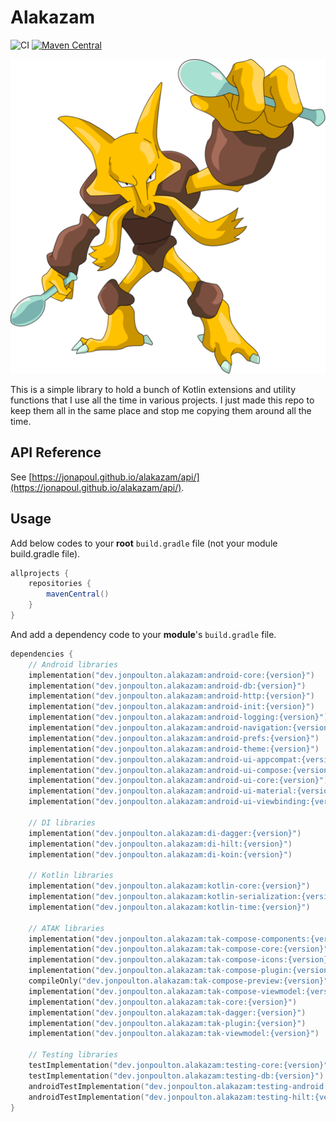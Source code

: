 # Alakazam

![CI](https://github.com/jonapoul/alakazam/actions/workflows/ci.yml/badge.svg)
[![Maven Central](https://maven-badges.herokuapp.com/maven-central/dev.jonpoulton.alakazam/android-core/badge.svg)](https://maven-badges.herokuapp.com/maven-central/dev.jonpoulton.alakazam/android-core)

![Alakazam](docs/alakazam.png)

This is a simple library to hold a bunch of Kotlin extensions and utility functions that I use all the time in various
projects. I just made this repo to keep them all in the same place and stop me copying them around all the time.

## API Reference

See [https://jonapoul.github.io/alakazam/api/](https://jonapoul.github.io/alakazam/api/).

## Usage

Add below codes to your **root** `build.gradle` file (not your module build.gradle file).

```gradle
allprojects {
    repositories {
        mavenCentral()
    }
}
```

And add a dependency code to your **module**'s `build.gradle` file.

```kotlin
dependencies {
    // Android libraries
    implementation("dev.jonpoulton.alakazam:android-core:{version}")
    implementation("dev.jonpoulton.alakazam:android-db:{version}")
    implementation("dev.jonpoulton.alakazam:android-http:{version}")
    implementation("dev.jonpoulton.alakazam:android-init:{version}")
    implementation("dev.jonpoulton.alakazam:android-logging:{version}")
    implementation("dev.jonpoulton.alakazam:android-navigation:{version}")
    implementation("dev.jonpoulton.alakazam:android-prefs:{version}")
    implementation("dev.jonpoulton.alakazam:android-theme:{version}")
    implementation("dev.jonpoulton.alakazam:android-ui-appcompat:{version}")
    implementation("dev.jonpoulton.alakazam:android-ui-compose:{version}")
    implementation("dev.jonpoulton.alakazam:android-ui-core:{version}")
    implementation("dev.jonpoulton.alakazam:android-ui-material:{version}")
    implementation("dev.jonpoulton.alakazam:android-ui-viewbinding:{version}")

    // DI libraries
    implementation("dev.jonpoulton.alakazam:di-dagger:{version}")
    implementation("dev.jonpoulton.alakazam:di-hilt:{version}")
    implementation("dev.jonpoulton.alakazam:di-koin:{version}")

    // Kotlin libraries
    implementation("dev.jonpoulton.alakazam:kotlin-core:{version}")
    implementation("dev.jonpoulton.alakazam:kotlin-serialization:{version}")
    implementation("dev.jonpoulton.alakazam:kotlin-time:{version}")

    // ATAK libraries
    implementation("dev.jonpoulton.alakazam:tak-compose-components:{version}")
    implementation("dev.jonpoulton.alakazam:tak-compose-core:{version}")
    implementation("dev.jonpoulton.alakazam:tak-compose-icons:{version}")
    implementation("dev.jonpoulton.alakazam:tak-compose-plugin:{version}")
    compileOnly("dev.jonpoulton.alakazam:tak-compose-preview:{version}") // not runtime
    implementation("dev.jonpoulton.alakazam:tak-compose-viewmodel:{version}")
    implementation("dev.jonpoulton.alakazam:tak-core:{version}")
    implementation("dev.jonpoulton.alakazam:tak-dagger:{version}")
    implementation("dev.jonpoulton.alakazam:tak-plugin:{version}")
    implementation("dev.jonpoulton.alakazam:tak-viewmodel:{version}")

    // Testing libraries
    testImplementation("dev.jonpoulton.alakazam:testing-core:{version}")
    testImplementation("dev.jonpoulton.alakazam:testing-db:{version}")
    androidTestImplementation("dev.jonpoulton.alakazam:testing-android:{version}")
    androidTestImplementation("dev.jonpoulton.alakazam:testing-hilt:{version}")
}
```
